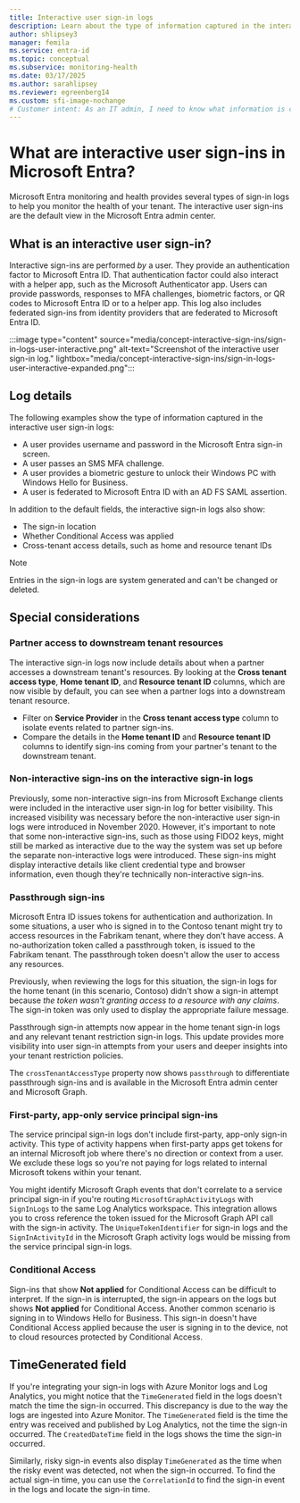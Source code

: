 ```yaml
---
title: Interactive user sign-in logs
description: Learn about the type of information captured in the interactive user sign-in logs in Microsoft Entra monitoring and health.
author: shlipsey3
manager: femila
ms.service: entra-id
ms.topic: conceptual
ms.subservice: monitoring-health
ms.date: 03/17/2025
ms.author: sarahlipsey
ms.reviewer: egreenberg14
ms.custom: sfi-image-nochange
# Customer intent: As an IT admin, I need to know what information is captured in the interactive sign-in logs so that I can use the logs to monitor the health of my tenant and troubleshoot issues.
---
```

# What are interactive user sign-ins in Microsoft Entra?

Microsoft Entra monitoring and health provides several types of sign-in logs to help you monitor the health of your tenant. The interactive user sign-ins are the default view in the Microsoft Entra admin center.

## What is an interactive user sign-in?

Interactive sign-ins are performed *by* a user. They provide an authentication factor to Microsoft Entra ID. That authentication factor could also interact with a helper app, such as the Microsoft Authenticator app. Users can provide passwords, responses to MFA challenges, biometric factors, or QR codes to Microsoft Entra ID or to a helper app. This log also includes federated sign-ins from identity providers that are federated to Microsoft Entra ID.  

:::image type="content" source="media/concept-interactive-sign-ins/sign-in-logs-user-interactive.png" alt-text="Screenshot of the interactive user sign-in log." lightbox="media/concept-interactive-sign-ins/sign-in-logs-user-interactive-expanded.png":::

## Log details

The following examples show the type of information captured in the interactive user sign-in logs:

- A user provides username and password in the Microsoft Entra sign-in screen.
- A user passes an SMS MFA challenge.
- A user provides a biometric gesture to unlock their Windows PC with Windows Hello for Business.
- A user is federated to Microsoft Entra ID with an AD FS SAML assertion.

In addition to the default fields, the interactive sign-in logs also show:

- The sign-in location
- Whether Conditional Access was applied
- Cross-tenant access details, such as home and resource tenant IDs

> [!NOTE]
> Entries in the sign-in logs are system generated and can't be changed or deleted.

## Special considerations

### Partner access to downstream tenant resources

The interactive sign-in logs now include details about when a partner accesses a downstream tenant's resources. By looking at the **Cross tenant access type**, **Home tenant ID**, and **Resource tenant ID** columns, which are now visible by default, you can see when a partner logs into a downstream tenant resource.

- Filter on **Service Provider** in the **Cross tenant access type** column to isolate events related to partner sign-ins.
- Compare the details in the **Home tenant ID** and **Resource tenant ID** columns to identify sign-ins coming from your partner's tenant to the downstream tenant.

### Non-interactive sign-ins on the interactive sign-in logs

Previously, some non-interactive sign-ins from Microsoft Exchange clients were included in the interactive user sign-in log for better visibility. This increased visibility was necessary before the non-interactive user sign-in logs were introduced in November 2020. However, it's important to note that some non-interactive sign-ins, such as those using FIDO2 keys, might still be marked as interactive due to the way the system was set up before the separate non-interactive logs were introduced. These sign-ins might display interactive details like client credential type and browser information, even though they're technically non-interactive sign-ins.

### Passthrough sign-ins

Microsoft Entra ID issues tokens for authentication and authorization. In some situations, a user who is signed in to the Contoso tenant might try to access resources in the Fabrikam tenant, where they don't have access. A no-authorization token called a passthrough token, is issued to the Fabrikam tenant. The passthrough token doesn't allow the user to access any resources.

Previously, when reviewing the logs for this situation, the sign-in logs for the home tenant (in this scenario, Contoso) didn't show a sign-in attempt because *the token wasn't granting access to a resource with any claims*. The sign-in token was only used to display the appropriate failure message.

Passthrough sign-in attempts now appear in the home tenant sign-in logs and any relevant tenant restriction sign-in logs. This update provides more visibility into user sign-in attempts from your users and deeper insights into your tenant restriction policies.

The `crossTenantAccessType` property now shows `passthrough` to differentiate passthrough sign-ins and is available in the Microsoft Entra admin center and Microsoft Graph.

### First-party, app-only service principal sign-ins

The service principal sign-in logs don't include first-party, app-only sign-in activity. This type of activity happens when first-party apps get tokens for an internal Microsoft job where there's no direction or context from a user. We exclude these logs so you're not paying for logs related to internal Microsoft tokens within your tenant.

You might identify Microsoft Graph events that don't correlate to a service principal sign-in if you're routing `MicrosoftGraphActivityLogs` with `SignInLogs` to the same Log Analytics workspace. This integration allows you to cross reference the token issued for the Microsoft Graph API call with the sign-in activity. The `UniqueTokenIdentifier` for sign-in logs and the `SignInActivityId` in the Microsoft Graph activity logs would be missing from the service principal sign-in logs.

### Conditional Access

Sign-ins that show **Not applied** for Conditional Access can be difficult to interpret. If the sign-in is interrupted, the sign-in appears on the logs but shows **Not applied** for Conditional Access. Another common scenario is signing in to Windows Hello for Business. This sign-in doesn't have Conditional Access applied because the user is signing in to the device, not to cloud resources protected by Conditional Access.

## TimeGenerated field

If you're integrating your sign-in logs with Azure Monitor logs and Log Analytics, you might notice that the `TimeGenerated` field in the logs doesn't match the time the sign-in occurred. This discrepancy is due to the way the logs are ingested into Azure Monitor. The `TimeGenerated` field is the time the entry was received and published by Log Analytics, not the time the sign-in occurred. The `CreatedDateTime` field in the logs shows the time the sign-in occurred.

Similarly, risky sign-in events also display `TimeGenerated` as the time when the risky event was detected, not when the sign-in occurred. To find the actual sign-in time, you can use the `CorrelationId` to find the sign-in event in the logs and locate the sign-in time.
